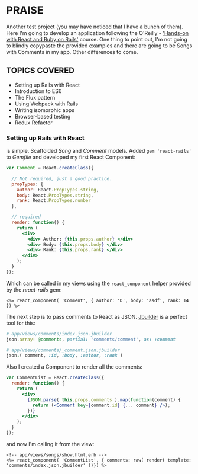 # PRAISE

Another test project (you may have noticed that I have a bunch of them). Here I'm going to develop an application following the O'Reilly - ['Hands-on with React and Ruby on Rails'](http://shop.oreilly.com/product/0636920044307.do) course. One thing to point out, I'm not going to blindly copypaste the provided examples and there are going to be Songs with Comments in my app. Other differences to come.

## TOPICS COVERED

- Setting up Rails with React
- Introduction to ES6
- The Flux pattern
- Using Webpack with Rails
- Writing isomorphic apps
- Browser-based testing
- Redux Refactor

### Setting up Rails with React

is simple. Scaffolded *Song* and *Comment* models. Added `gem 'react-rails'` to *Gemfile* and developed my first React Component:

```jsx
var Comment = React.createClass({

  // Not required, just a good practice.
  propTypes: {
    author: React.PropTypes.string,
    body: React.PropTypes.string,
    rank: React.PropTypes.number
  },

  // required
  render: function() {
    return (
      <div>
        <div> Author: {this.props.author} </div>
        <div> Body: {this.props.body} </div>
        <div> Rank: {this.props.rank} </div>
      </div>
    );
  }
});
```

Which can be called in my views using the `react_component` helper provided by the *react-rails* gem:

```erb
<%= react_component( 'Comment', { author: 'D', body: 'asdf', rank: 14 }) %>
```

The next step is to pass comments to React as JSON. [Jbuilder](https://github.com/rails/jbuilder) is a perfect tool for this:

```ruby
# app/views/comments/index.json.jbuilder
json.array! @comments, partial: 'comments/comment', as: :comment

# app/views/comments/_comment.json.jbuilder
json.( comment, :id, :body, :author, :rank )

```

Also I created a Component to render all the comments:

```jsx
var CommentList = React.createClass({
  render: function() {
    return (
      <div>
        {JSON.parse( this.props.comments ).map(function(comment) {
          return (<Comment key={comment.id} {... comment} />);
        })}
      </div>
    );
  }
});
```

and now I'm calling it from the view:

```erb
<!-- app/views/songs/show.html.erb -->
<%= react_component( 'CommentList', { comments: raw( render( template: 'comments/index.json.jbuilder' ))}) %>
```